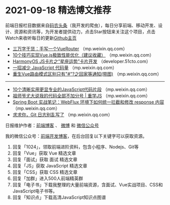 # 2021-09-18 精选博文推荐

前端日报栏目数据来自[码农头条](https://toutiao.qdkfweb.cn/)（我开发的爬虫），每日分享前端、移动开发、设计、资源和资讯等，为开发者提供动力，点击Star按钮来关注这个项目，点击Watch来收听每日的更新[Github主页](https://github.com/kujian/frontendDaily)
* [三万字干货：手写一个VueRouter](https://mp.weixin.qq.com/s?__biz=MzkwODIwMDY2OQ==&mid=2247491520&idx=1&sn=ac95e9b20d5918c95db781cd0fb49880) （mp.weixin.qq.com）
* [10个技巧实现Vue.js极致性能优化（建议收藏）](https://mp.weixin.qq.com/s?__biz=MzI2NDU4OTExOQ==&mid=2247525077&idx=1&sn=b42cec26edefb616f9370c73310cea7f) （mp.weixin.qq.com）
* [HarmonyOS JS卡片之“星座运势”卡片开发](https://developer.51cto.com/art/202109/682694.htm) （developer.51cto.com）
* [一招减少 JavaScript 代码量](https://mp.weixin.qq.com/s?__biz=Mzg2NjUxOTM2Mg==&mid=2247489485&idx=1&sn=f65bb43530e8f21cb156b5e74f1f4ad6) （mp.weixin.qq.com）
* [重生Vue路由模式区别只有&quot;#&quot;?之回家等通知(带图)](https://mp.weixin.qq.com/s?__biz=MzUzNjk5MTE1OQ==&mid=2247509927&idx=1&sn=5302b2917f4662a455b19d3ca0031582) （mp.weixin.qq.com）

***
* [10个清晰实用更显专业的JavaScript代码片段](https://mp.weixin.qq.com/s?__biz=MzIyMDkwODczNw==&mid=2247501541&idx=1&sn=b27c550772baf294cbc28715adc87f04) （mp.weixin.qq.com）
* [祖师爷尤大说我的代码全部不加分号 | 重学JS](https://mp.weixin.qq.com/s?__biz=MzI0MzIyMDM5Ng==&mid=2649838434&idx=1&sn=a395c01cf2bde73963c43dcc1781c054) （mp.weixin.qq.com）
* [Spring Boot 实战笔记：WebFlux 环境下如何统一拦截和修改 response 内容](https://mp.weixin.qq.com/s/hPNaES0ycqEmeqm3tTzcZg) （mp.weixin.qq.com）
* [求求你，Git 日志别乱写了](https://mp.weixin.qq.com/s/7Xt3M7ch1TCjZk-dZvYZZQ) （mp.weixin.qq.com）

日报维护作者：[前端博客](https://qdkfweb.cn/) 、 [微博](http://weibo.com/kujian) 和 [微信公众号](https://open.weixin.qq.com/qr/code?username=caibaojian_com)

我的微信公众号：[前端开发博客](https://open.weixin.qq.com/qr/code?username=caibaojian_com)，在后台回复以下关键字可以获取资源。

1. 回复「1024」，领取前端进阶资料，包含小程序、Nodejs、Git等
2. 回复「Vue」获取 Vue 精选文章
3. 回复「面试」获取 面试 精选文章
4. 回复「JS」获取 JavaScript 精选文章
5. 回复「CSS」获取 CSS 精选文章
6. 回复「加群」进入500人前端精英群
7. 回复「电子书」下载我整理的大量前端资源，含面试、Vue实战项目、CSS和JavaScript电子书等。
8. 回复「知识点」下载高清JavaScript知识点图谱